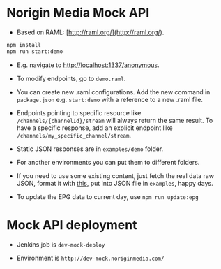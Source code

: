 # Norigin Media Mock API

- Based on RAML: [http://raml.org/](http://raml.org/).

```zsh
npm install
npm run start:demo
```

- E.g. navigate to [http://localhost:1337/anonymous](http://localhost:1337/anonymous).

- To modify endpoints, go to `demo.raml`.

- You can create new .raml configurations. Add the new command in `package.json` e.g. `start:demo` with a reference
to a new .raml file.

- Endpoints pointing to specific resource like `/channels/{channelId}/stream` will always return the same result.
To have a specific response, add an explicit endpoint like `/channels/my_specific_channel/stream`.

- Static JSON responses are in `examples/demo` folder.

- For another environments you can put them to different folders.

- If you need to use some existing content,
just fetch the real data raw JSON,
format it with [this](https://jsonformatter.curiousconcept.com/), put into JSON file in `examples`, happy days.

- To update the EPG data to current day, use `npm run update:epg`

# Mock API deployment

- Jenkins job is `dev-mock-deploy`

- Environment is `http://dev-mock.noriginmedia.com/`
